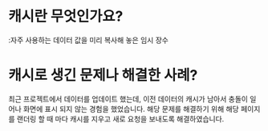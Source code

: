 # 캐시란 무엇인가요?
:자주 사용하는 데이터 값을 미리 복사해 놓은 임시 장수 

# 캐시로 생긴 문제나 해결한 사례?

최근 프로젝트에서 데이터를 업데이트 했는데, 이전 데이터의 캐시가 남아서 충돌이 일어나 화면에 표시 되지 않는 경험을 했었습니다. 
해당 문제를 해결하기 위해 해당 페이지를 랜더링 할 때 마다 캐시를 지우고 새로 요청을 보내도록 해결하였습니다. 